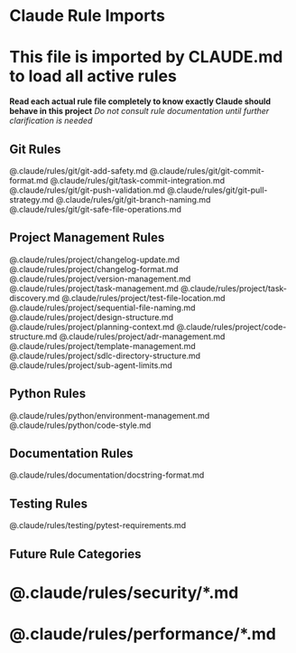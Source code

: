 # Claude Rule Imports
# This file is imported by CLAUDE.md to load all active rules
**Read each actual rule file completely to know exactly Claude should behave in this project**
*Do not consult rule documentation until further clarification is needed*

## Git Rules
@.claude/rules/git/git-add-safety.md
@.claude/rules/git/git-commit-format.md
@.claude/rules/git/task-commit-integration.md
@.claude/rules/git/git-push-validation.md
@.claude/rules/git/git-pull-strategy.md
@.claude/rules/git/git-branch-naming.md
@.claude/rules/git/git-safe-file-operations.md

## Project Management Rules
@.claude/rules/project/changelog-update.md
@.claude/rules/project/changelog-format.md
@.claude/rules/project/version-management.md
@.claude/rules/project/task-management.md
@.claude/rules/project/task-discovery.md
@.claude/rules/project/test-file-location.md
@.claude/rules/project/sequential-file-naming.md
@.claude/rules/project/design-structure.md
@.claude/rules/project/planning-context.md
@.claude/rules/project/code-structure.md
@.claude/rules/project/adr-management.md
@.claude/rules/project/template-management.md
@.claude/rules/project/sdlc-directory-structure.md
@.claude/rules/project/sub-agent-limits.md

## Python Rules
@.claude/rules/python/environment-management.md
@.claude/rules/python/code-style.md

## Documentation Rules
@.claude/rules/documentation/docstring-format.md

## Testing Rules
@.claude/rules/testing/pytest-requirements.md

## Future Rule Categories
# @.claude/rules/security/*.md
# @.claude/rules/performance/*.md